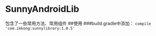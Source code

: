 # SunnyAndroidLib
包含了一些常用方法、常用组件
##使用
###build.gradle中添加：
` compile 'com.ikkong:sunnylibrary:1.0.5' `